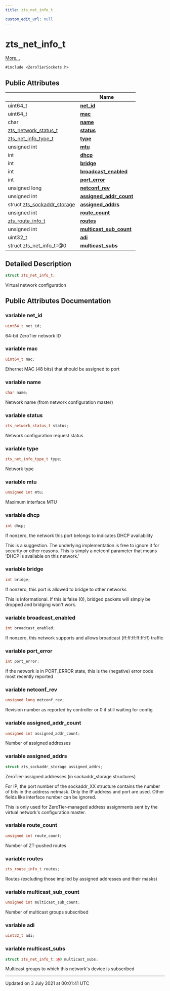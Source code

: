 ```yaml
---
title: zts_net_info_t

custom_edit_url: null
---
```


# zts_net_info_t



 [More...](#detailed-description)


`#include <ZeroTierSockets.h>`

## Public Attributes

|                | Name           |
| -------------- | -------------- |
| uint64_t | **[net_id](/autogen/libzt/classes/structzts__net__info__t.md#variable-net_id)**  |
| uint64_t | **[mac](/autogen/libzt/classes/structzts__net__info__t.md#variable-mac)**  |
| char | **[name](/autogen/libzt/classes/structzts__net__info__t.md#variable-name)**  |
| <a href="/autogen/libzt/files/_zero_tier_sockets_8h.md#enum-zts_network_status_t">zts_network_status_t</a> | **[status](/autogen/libzt/classes/structzts__net__info__t.md#variable-status)**  |
| <a href="/autogen/libzt/files/_zero_tier_sockets_8h.md#enum-zts_net_info_type_t">zts_net_info_type_t</a> | **[type](/autogen/libzt/classes/structzts__net__info__t.md#variable-type)**  |
| unsigned int | **[mtu](/autogen/libzt/classes/structzts__net__info__t.md#variable-mtu)**  |
| int | **[dhcp](/autogen/libzt/classes/structzts__net__info__t.md#variable-dhcp)**  |
| int | **[bridge](/autogen/libzt/classes/structzts__net__info__t.md#variable-bridge)**  |
| int | **[broadcast_enabled](/autogen/libzt/classes/structzts__net__info__t.md#variable-broadcast_enabled)**  |
| int | **[port_error](/autogen/libzt/classes/structzts__net__info__t.md#variable-port_error)**  |
| unsigned long | **[netconf_rev](/autogen/libzt/classes/structzts__net__info__t.md#variable-netconf_rev)**  |
| unsigned int | **[assigned_addr_count](/autogen/libzt/classes/structzts__net__info__t.md#variable-assigned_addr_count)**  |
| struct <a href="/autogen/libzt/classes/structzts__sockaddr__storage.md">zts_sockaddr_storage</a> | **[assigned_addrs](/autogen/libzt/classes/structzts__net__info__t.md#variable-assigned_addrs)**  |
| unsigned int | **[route_count](/autogen/libzt/classes/structzts__net__info__t.md#variable-route_count)**  |
| <a href="/autogen/libzt/classes/structzts__route__info__t.md">zts_route_info_t</a> | **[routes](/autogen/libzt/classes/structzts__net__info__t.md#variable-routes)**  |
| unsigned int | **[multicast_sub_count](/autogen/libzt/classes/structzts__net__info__t.md#variable-multicast_sub_count)**  |
| uint32_t | **[adi](/autogen/libzt/classes/structzts__net__info__t.md#variable-adi)**  |
| struct zts_net_info_t::@0 | **[multicast_subs](/autogen/libzt/classes/structzts__net__info__t.md#variable-multicast_subs)**  |

## Detailed Description

```cpp
struct zts_net_info_t;
```


Virtual network configuration 

## Public Attributes Documentation

### variable net_id

```cpp
uint64_t net_id;
```


64-bit ZeroTier network ID 


### variable mac

```cpp
uint64_t mac;
```


Ethernet MAC (48 bits) that should be assigned to port 


### variable name

```cpp
char name;
```


Network name (from network configuration master) 


### variable status

```cpp
zts_network_status_t status;
```


Network configuration request status 


### variable type

```cpp
zts_net_info_type_t type;
```


Network type 


### variable mtu

```cpp
unsigned int mtu;
```


Maximum interface MTU 


### variable dhcp

```cpp
int dhcp;
```


If nonzero, the network this port belongs to indicates DHCP availability

This is a suggestion. The underlying implementation is free to ignore it for security or other reasons. This is simply a netconf parameter that means 'DHCP is available on this network.' 


### variable bridge

```cpp
int bridge;
```


If nonzero, this port is allowed to bridge to other networks

This is informational. If this is false (0), bridged packets will simply be dropped and bridging won't work. 


### variable broadcast_enabled

```cpp
int broadcast_enabled;
```


If nonzero, this network supports and allows broadcast (ff:ff:ff:ff:ff:ff) traffic 


### variable port_error

```cpp
int port_error;
```


If the network is in PORT_ERROR state, this is the (negative) error code most recently reported 


### variable netconf_rev

```cpp
unsigned long netconf_rev;
```


Revision number as reported by controller or 0 if still waiting for config 


### variable assigned_addr_count

```cpp
unsigned int assigned_addr_count;
```


Number of assigned addresses 


### variable assigned_addrs

```cpp
struct zts_sockaddr_storage assigned_addrs;
```


ZeroTier-assigned addresses (in sockaddr_storage structures)

For IP, the port number of the sockaddr_XX structure contains the number of bits in the address netmask. Only the IP address and port are used. Other fields like interface number can be ignored.

This is only used for ZeroTier-managed address assignments sent by the virtual network's configuration master. 


### variable route_count

```cpp
unsigned int route_count;
```


Number of ZT-pushed routes 


### variable routes

```cpp
zts_route_info_t routes;
```


Routes (excluding those implied by assigned addresses and their masks) 


### variable multicast_sub_count

```cpp
unsigned int multicast_sub_count;
```


Number of multicast groups subscribed 


### variable adi

```cpp
uint32_t adi;
```


### variable multicast_subs

```cpp
struct zts_net_info_t::@0 multicast_subs;
```


Multicast groups to which this network's device is subscribed 


-------------------------------

Updated on  3 July 2021 at 00:01:41 UTC